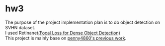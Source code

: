 # hw3
The purpose of the project implementation plan is to do object detection on SVHN dataset. <br />
I used Retinanet[(Focal Loss for Dense Object Detection)](https://arxiv.org/abs/1708.02002)<br />
This project is mainly base on [penny4860's previous work](https://github.com/penny4860/retinanet-digit-detector).<br />
